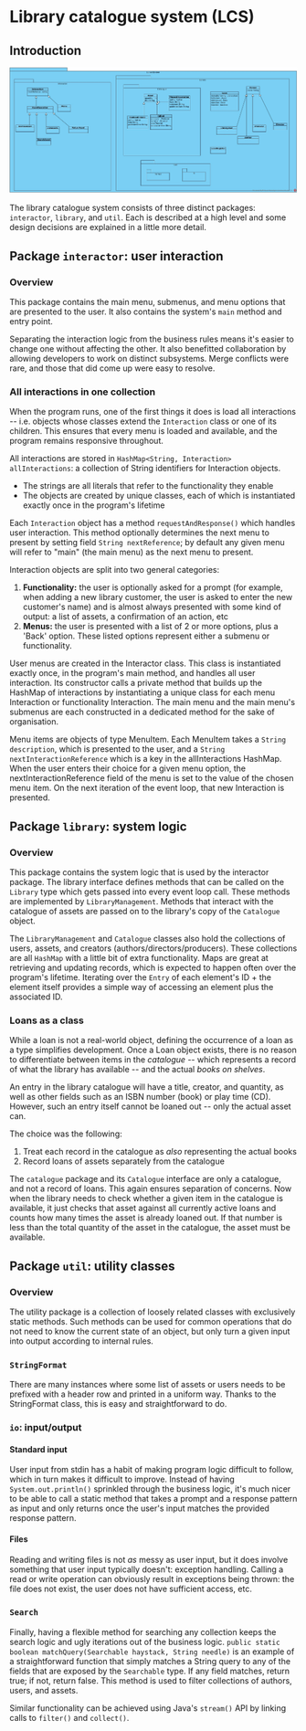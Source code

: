 # Library catalogue system (LCS)

## Introduction
![class diagram](src/images/LibraryManagementSystem.jpg "class diagram")

The library catalogue system consists of three distinct packages: `interactor`, `library`, and `util`. Each is described at a high level and some design decisions are explained in a little more detail.

## Package `interactor`: user interaction

### Overview

This package contains the main menu, submenus, and menu options that are presented to the user. It also contains the system's `main` method and entry point.

Separating the interaction logic from the business rules means it's easier to change one without affecting the other. It also benefitted collaboration by allowing developers to work on distinct subsystems. Merge conflicts were rare, and those that did come up were easy to resolve.

### All interactions in one collection

When the program runs, one of the first things it does is load all interactions -- i.e. objects whose classes extend the `Interaction` class or one of its children. This ensures that every menu is loaded and available, and the program remains responsive throughout.

All interactions are stored in `HashMap<String, Interaction> allInteractions`: a collection of String identifiers for Interaction objects.

- The strings are all literals that refer to the functionality they enable
- The objects are created by unique classes, each of which is instantiated exactly once in the program's lifetime

Each `Interaction` object has a method `requestAndResponse()` which handles user interaction. This method optionally determines the next menu to present by setting field `String nextReference`; by default any given menu will refer to "main" (the main menu) as the next menu to present.

Interaction objects are split into two general categories:

1. **Functionality:** the user is optionally asked for a prompt (for example, when adding a new library customer, the user is asked to enter the new customer's name) and is almost always presented with some kind of output: a list of assets, a confirmation of an action, etc
2. **Menus:** the user is presented with a list of 2 or more options, plus a 'Back' option. These listed options represent either a submenu or functionality.

User menus are created in the Interactor class. This class is instantiated exactly once, in the program's main method, and handles all user interaction. Its constructor calls a private method that builds up the HashMap of interactions by instantiating a unique class for each menu Interaction or functionality Interaction. The main menu and the main menu's submenus are each constructed in a dedicated method for the sake of organisation.

Menu items are objects of type MenuItem. Each MenuItem takes a `String description`, which is presented to the user, and a `String nextInteractionReference` which is a key in the allInteractions HashMap. When the user enters their choice for a given menu option, the nextInteractionReference field of the menu is set to the value of the chosen menu item. On the next iteration of the event loop, that new Interaction is presented.

## Package `library`: system logic

### Overview

This package contains the system logic that is used by the interactor package. The library interface defines methods that can be called on the `Library` type which gets passed into every event loop call. These methods are implemented by `LibraryManagement`. Methods that interact with the catalogue of assets are passed on to the library's copy of the `Catalogue` object.

The `LibraryManagement` and `Catalogue` classes also hold the collections of users, assets, and creators (authors/directors/producers). These collections are all `HashMap` with a little bit of extra functionality. Maps are great at retrieving and updating records, which is expected to happen often over the program's lifetime. Iterating over the `Entry` of each element's ID + the element itself provides a simple way of accessing an element plus the associated ID.

### Loans as a class

While a loan is not a real-world object, defining the occurrence of a loan as a type simplifies development. Once a Loan object exists, there is no reason to differentiate between items in the *catalogue* -- which represents a record of what the library has available -- and the actual *books on shelves*.

An entry in the library catalogue will have a title, creator, and quantity, as well as other fields such as an ISBN number (book) or play time (CD). However, such an entry itself cannot be loaned out -- only the actual asset can.

The choice was the following:

1. Treat each record in the catalogue as *also* representing the actual books
2. Record loans of assets separately from the catalogue

The `catalogue` package and its `Catalogue` interface are only a catalogue, and not a record of loans. This again ensures separation of concerns. Now when the library needs to check whether a given item in the catalogue is available, it just checks that asset against all currently active loans and counts how many times the asset is already loaned out. If that number is less than the total quantity of the asset in the catalogue, the asset must be available.

## Package `util`: utility classes

### Overview

The utility package is a collection of loosely related classes with exclusively static methods. Such methods can be used for common operations that do not need to know the current state of an object, but only turn a given input into output according to internal rules.

### `StringFormat`

There are many instances where some list of assets or users needs to be prefixed with a header row and printed in a uniform way. Thanks to the StringFormat class, this is easy and straightforward to do.

### `io`: input/output

#### Standard input

User input from stdin has a habit of making program logic difficult to follow, which in turn makes it difficult to improve. Instead of having `System.out.println()` sprinkled through the business logic, it's much nicer to be able to call a static method that takes a prompt and a response pattern as input and only returns once the user's input matches the provided response pattern.

#### Files

Reading and writing files is not *as* messy as user input, but it does involve something that user input typically doesn't: exception handling. Calling a read or write operation can obviously result in exceptions being thrown: the file does not exist, the user does not have sufficient access, etc.

### `Search`

Finally, having a flexible method for searching any collection keeps the search logic and ugly iterations out of the business logic. `public static boolean matchQuery(Searchable haystack, String needle)` is an example of a straightforward function that simply matches a String query to any of the fields that are exposed by the `Searchable` type. If any field matches, return true; if not, return false. This method is used to filter collections of authors, users, and assets.

Similar functionality can be achieved using Java's `stream()` API by linking calls to `filter()` and `collect()`.
